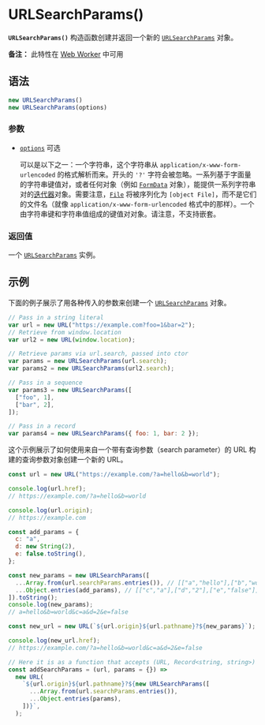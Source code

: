 # URLSearchParams()

**`URLSearchParams()`** 构造函数创建并返回一个新的 [`URLSearchParams`](https://developer.mozilla.org/zh-CN/docs/Web/API/URLSearchParams) 对象。

**备注：** 此特性在 [Web Worker](https://developer.mozilla.org/zh-CN/docs/Web/API/Web_Workers_API) 中可用

## 语法

```js
new URLSearchParams()
new URLSearchParams(options)
```

### 参数

-   [`options`](https://developer.mozilla.org/zh-CN/docs/Web/API/URLSearchParams/URLSearchParams#options) 可选

    可以是以下之一：一个字符串，这个字符串从 `application/x-www-form-urlencoded` 的格式解析而来。开头的 `'?'` 字符会被忽略。一系列基于字面量的字符串键值对，或者任何对象（例如 [`FormData`](https://developer.mozilla.org/zh-CN/docs/Web/API/FormData) 对象），能提供一系列字符串对的[迭代器](https://developer.mozilla.org/zh-CN/docs/Web/JavaScript/Guide/Iterators_and_generators#迭代器)对象。需要注意，[`File`](https://developer.mozilla.org/zh-CN/docs/Web/API/File) 将被序列化为 `[object File]`，而不是它们的文件名（就像 `application/x-www-form-urlencoded` 格式中的那样）。一个由字符串键和字符串值组成的键值对对象。请注意，不支持嵌套。

### 返回值

一个 [`URLSearchParams`](https://developer.mozilla.org/zh-CN/docs/Web/API/URLSearchParams) 实例。

## 示例

下面的例子展示了用各种传入的参数来创建一个 [`URLSearchParams`](https://developer.mozilla.org/zh-CN/docs/Web/API/URLSearchParams) 对象。

```js
// Pass in a string literal
var url = new URL("https://example.com?foo=1&bar=2");
// Retrieve from window.location
var url2 = new URL(window.location);

// Retrieve params via url.search, passed into ctor
var params = new URLSearchParams(url.search);
var params2 = new URLSearchParams(url2.search);

// Pass in a sequence
var params3 = new URLSearchParams([
  ["foo", 1],
  ["bar", 2],
]);

// Pass in a record
var params4 = new URLSearchParams({ foo: 1, bar: 2 });
```

这个示例展示了如何使用来自一个带有查询参数（search parameter）的 URL 构建的查询参数对象创建一个新的 URL。

```js
const url = new URL("https://example.com/?a=hello&b=world");

console.log(url.href);
// https://example.com/?a=hello&b=world

console.log(url.origin);
// https://example.com

const add_params = {
  c: "a",
  d: new String(2),
  e: false.toString(),
};

const new_params = new URLSearchParams([
  ...Array.from(url.searchParams.entries()), // [["a","hello"],["b","world"]]
  ...Object.entries(add_params), // [["c","a"],["d","2"],["e","false"]]
]).toString();
console.log(new_params);
// a=hello&b=world&c=a&d=2&e=false

const new_url = new URL(`${url.origin}${url.pathname}?${new_params}`);

console.log(new_url.href);
// https://example.com/?a=hello&b=world&c=a&d=2&e=false

// Here it is as a function that accepts (URL, Record<string, string>)
const addSearchParams = (url, params = {}) =>
  new URL(
    `${url.origin}${url.pathname}?${new URLSearchParams([
      ...Array.from(url.searchParams.entries()),
      ...Object.entries(params),
    ])}`,
  );
```